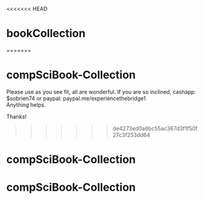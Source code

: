 <<<<<<< HEAD
# bookCollection
=======
# compSciBook-Collection
Please use as you see fit, all are wonderful. If you are so inclined, cashapp: $sobrien74 or paypal: paypal.me/experiencethebridge1  
Anything helps.

Thanks!
>>>>>>> de4273ed0a6bc55ac367d3f1f50f27c3f253dd64
# compSciBook-Collection
# compSciBook-Collection
